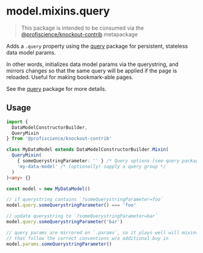 # model.mixins.query

> This package is intended to be consumed via the [@profiscience/knockout-contrib](../_) metapackage

Adds a `.query` property using the [query](../query) package for persistent, stateless data model params.

In other words, initializes data model params via the querystring, and mirrors changes so that the same query will be applied if the page is reloaded. Useful for making bookmark-able pages.

See the [query](../query) package for more details.

## Usage

```typescript
import {
  DataModelConstructorBuilder,
  QueryMixin
} from '@profiscience/knockout-contrib'

class MyDataModel extends DataModelConstructorBuilder.Mixin(
  QueryMixin(
    { someQuerystringParameter: '' } /* Query options (see query package) */,
    'my-data-model' /* (optionally) supply a query group */
  )
)<any> {}

const model = new MyDataModel()

// if querystring contains `?someQuerystringParameter=foo`
model.query.someQuerystringParameter() === 'foo'

// update querystring to `?someQuerystringParameter=bar`
model.query.someQuerystringParameter('bar')

// query params are mirrored on `.params`, so it plays well will mixins
// that follow the correct conventions w/o additional buy in
model.params.someQuerystringParameter()
```
